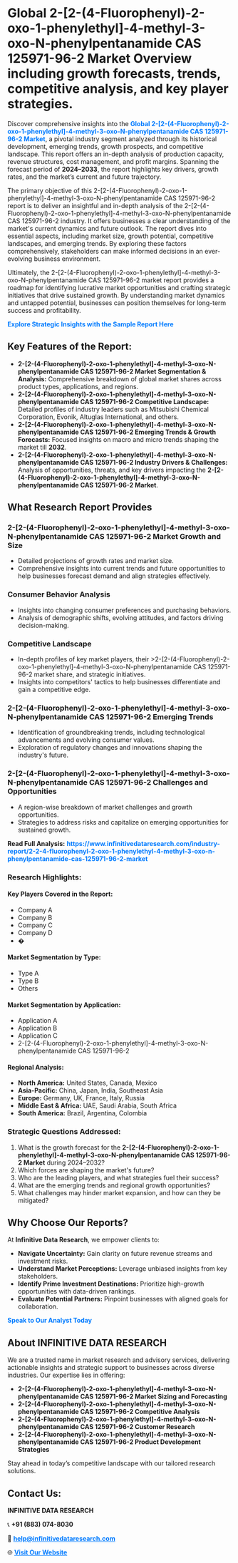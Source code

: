 <h1>Global 2-[2-(4-Fluorophenyl)-2-oxo-1-phenylethyl]-4-methyl-3-oxo-N-phenylpentanamide CAS 125971-96-2 Market Overview including growth forecasts, trends, competitive analysis, and key player strategies.</h1>
<p>
Discover comprehensive insights into the 
<a href="https://www.infinitivedataresearch.com/industry-report/2-2-4-fluorophenyl-2-oxo-1-phenylethyl-4-methyl-3-oxo-n-phenylpentanamide-cas-125971-96-2-market" rel="dofollow" style="color: #007BFF; text-decoration: none;"><strong>Global 2-[2-(4-Fluorophenyl)-2-oxo-1-phenylethyl]-4-methyl-3-oxo-N-phenylpentanamide CAS 125971-96-2 Market</strong></a>, a pivotal industry segment analyzed through its historical development, emerging trends, growth prospects, and competitive landscape. This report offers an in-depth analysis of production capacity, revenue structures, cost management, and profit margins. Spanning the forecast period of <strong>2024–2033</strong>, the report highlights key drivers, growth rates, and the market’s current and future trajectory.
</p>
<p>
The primary objective of this 2-[2-(4-Fluorophenyl)-2-oxo-1-phenylethyl]-4-methyl-3-oxo-N-phenylpentanamide CAS 125971-96-2 report is to deliver an insightful and in-depth analysis of the 2-[2-(4-Fluorophenyl)-2-oxo-1-phenylethyl]-4-methyl-3-oxo-N-phenylpentanamide CAS 125971-96-2 industry. It offers businesses a clear understanding of the market's current dynamics and future outlook. The report dives into essential aspects, including market size, growth potential, competitive landscapes, and emerging trends. By exploring these factors comprehensively, stakeholders can make informed decisions in an ever-evolving business environment.
</p>
<p>
Ultimately, the 2-[2-(4-Fluorophenyl)-2-oxo-1-phenylethyl]-4-methyl-3-oxo-N-phenylpentanamide CAS 125971-96-2 market report provides a roadmap for identifying lucrative market opportunities and crafting strategic initiatives that drive sustained growth. By understanding market dynamics and untapped potential, businesses can position themselves for long-term success and profitability.
</p>
<p>
<a href="https://www.infinitivedataresearch.com/request-sample/reportId=104056" style="color: #007BFF; text-decoration: none;"><strong>Explore Strategic Insights with the Sample Report Here</strong></a>
</p>

<h2>Key Features of the Report:</h2>
<ul>
<li><strong>2-[2-(4-Fluorophenyl)-2-oxo-1-phenylethyl]-4-methyl-3-oxo-N-phenylpentanamide CAS 125971-96-2 Market Segmentation & Analysis:</strong> Comprehensive breakdown of global market shares across product types, applications, and regions.</li>
<li><strong>2-[2-(4-Fluorophenyl)-2-oxo-1-phenylethyl]-4-methyl-3-oxo-N-phenylpentanamide CAS 125971-96-2 Competitive Landscape:</strong> Detailed profiles of industry leaders such as Mitsubishi Chemical Corporation, Evonik, Altuglas International, and others.</li>
<li><strong>2-[2-(4-Fluorophenyl)-2-oxo-1-phenylethyl]-4-methyl-3-oxo-N-phenylpentanamide CAS 125971-96-2 Emerging Trends & Growth Forecasts:</strong> Focused insights on macro and micro trends shaping the market till <strong>2032</strong>.</li>
<li><strong>2-[2-(4-Fluorophenyl)-2-oxo-1-phenylethyl]-4-methyl-3-oxo-N-phenylpentanamide CAS 125971-96-2 Industry Drivers & Challenges:</strong> Analysis of opportunities, threats, and key drivers impacting the <strong>2-[2-(4-Fluorophenyl)-2-oxo-1-phenylethyl]-4-methyl-3-oxo-N-phenylpentanamide CAS 125971-96-2 Market</strong>.</li>
</ul>

<h2>What Research Report Provides</h2>
<h3>2-[2-(4-Fluorophenyl)-2-oxo-1-phenylethyl]-4-methyl-3-oxo-N-phenylpentanamide CAS 125971-96-2 Market Growth and Size</h3>
<ul>
<li>Detailed projections of growth rates and market size.</li>
<li>Comprehensive insights into current trends and future opportunities to help businesses forecast demand and align strategies effectively.</li>
</ul>

<h3>Consumer Behavior Analysis</h3>
<ul>
<li>Insights into changing consumer preferences and purchasing behaviors.</li>
<li>Analysis of demographic shifts, evolving attitudes, and factors driving decision-making.</li>
</ul>

<h3>Competitive Landscape</h3>
<ul>
<li>In-depth profiles of key market players, their >2-[2-(4-Fluorophenyl)-2-oxo-1-phenylethyl]-4-methyl-3-oxo-N-phenylpentanamide CAS 125971-96-2 market share, and strategic initiatives.</li>
<li>Insights into competitors' tactics to help businesses differentiate and gain a competitive edge.</li>
</ul>

<h3>2-[2-(4-Fluorophenyl)-2-oxo-1-phenylethyl]-4-methyl-3-oxo-N-phenylpentanamide CAS 125971-96-2 Emerging Trends</h3>
<ul>
<li>Identification of groundbreaking trends, including technological advancements and evolving consumer values.</li>
<li>Exploration of regulatory changes and innovations shaping the industry's future.</li>
</ul>

<h3>2-[2-(4-Fluorophenyl)-2-oxo-1-phenylethyl]-4-methyl-3-oxo-N-phenylpentanamide CAS 125971-96-2 Challenges and Opportunities</h3>
<ul>
<li>A region-wise breakdown of market challenges and growth opportunities.</li>
<li>Strategies to address risks and capitalize on emerging opportunities for sustained growth.</li>
</ul>
<p><strong>Read Full Analysis:</strong> <a href="https://www.infinitivedataresearch.com/industry-report/2-2-4-fluorophenyl-2-oxo-1-phenylethyl-4-methyl-3-oxo-n-phenylpentanamide-cas-125971-96-2-market" rel="dofollow" style="color: #007BFF; text-decoration: none;"><strong>https://www.infinitivedataresearch.com/industry-report/2-2-4-fluorophenyl-2-oxo-1-phenylethyl-4-methyl-3-oxo-n-phenylpentanamide-cas-125971-96-2-market</strong></a></p>
<h3>Research Highlights:</h3>
<h4>Key Players Covered in the Report:</h4>
<ul><li>Company A</li><li>Company B</li><li>Company C</li><li>Company D</li><li>�</li></ul>
<h4>Market Segmentation by Type:</h4>
<ul><li>Type A</li><li>Type B</li><li>Others</li></ul>
<h4>Market Segmentation by Application:</h4>
<ul><li>Application A</li><li>Application B</li><li>Application C</li><li>2-[2-(4-Fluorophenyl)-2-oxo-1-phenylethyl]-4-methyl-3-oxo-N-phenylpentanamide CAS 125971-96-2</li></ul>

<h4>Regional Analysis:</h4>
<ul>
<li><strong>North America:</strong> United States, Canada, Mexico</li>
<li><strong>Asia-Pacific:</strong> China, Japan, India, Southeast Asia</li>
<li><strong>Europe:</strong> Germany, UK, France, Italy, Russia</li>
<li><strong>Middle East & Africa:</strong> UAE, Saudi Arabia, South Africa</li>
<li><strong>South America:</strong> Brazil, Argentina, Colombia</li>
</ul>

<h3>Strategic Questions Addressed:</h3>
<ol>
<li>What is the growth forecast for the <strong>2-[2-(4-Fluorophenyl)-2-oxo-1-phenylethyl]-4-methyl-3-oxo-N-phenylpentanamide CAS 125971-96-2 Market</strong> during 2024–2032?</li>
<li>Which forces are shaping the market's future?</li>
<li>Who are the leading players, and what strategies fuel their success?</li>
<li>What are the emerging trends and regional growth opportunities?</li>
<li>What challenges may hinder market expansion, and how can they be mitigated?</li>
</ol>

<h2>Why Choose Our Reports?</h2>
<p>At <strong>Infinitive Data Research</strong>, we empower clients to:</p>
<ul>
<li><strong>Navigate Uncertainty:</strong> Gain clarity on future revenue streams and investment risks.</li>
<li><strong>Understand Market Perceptions:</strong> Leverage unbiased insights from key stakeholders.</li>
<li><strong>Identify Prime Investment Destinations:</strong> Prioritize high-growth opportunities with data-driven rankings.</li>
<li><strong>Evaluate Potential Partners:</strong> Pinpoint businesses with aligned goals for collaboration.</li>
</ul>
<p><a href="https://www.infinitivedataresearch.com/industry-report/2-2-4-fluorophenyl-2-oxo-1-phenylethyl-4-methyl-3-oxo-n-phenylpentanamide-cas-125971-96-2-market" rel="dofollow" style="color: #007BFF; text-decoration: none;"><strong>Speak to Our Analyst Today</strong></a></p>

<h2>About INFINITIVE DATA RESEARCH</h2>
<p>We are a trusted name in market research and advisory services, delivering actionable insights and strategic support to businesses across diverse industries. Our expertise lies in offering:</p>
<ul>
<li><strong>2-[2-(4-Fluorophenyl)-2-oxo-1-phenylethyl]-4-methyl-3-oxo-N-phenylpentanamide CAS 125971-96-2 Market Sizing and Forecasting</strong></li>
<li><strong>2-[2-(4-Fluorophenyl)-2-oxo-1-phenylethyl]-4-methyl-3-oxo-N-phenylpentanamide CAS 125971-96-2 Competitive Analysis</strong></li>
<li><strong>2-[2-(4-Fluorophenyl)-2-oxo-1-phenylethyl]-4-methyl-3-oxo-N-phenylpentanamide CAS 125971-96-2 Customer Research</strong></li>
<li><strong>2-[2-(4-Fluorophenyl)-2-oxo-1-phenylethyl]-4-methyl-3-oxo-N-phenylpentanamide CAS 125971-96-2 Product Development Strategies</strong></li>
</ul>
<p>Stay ahead in today’s competitive landscape with our tailored research solutions.</p>

<h2>Contact Us:</h2>
<p><strong>INFINITIVE DATA RESEARCH</strong></p>
<p>📞 <strong>+91 (883) 074-8030</strong></p>
<p>📧 <strong><a href="mailto:help@infinitivedataresearch.com" style="color: #007BFF;">help@infinitivedataresearch.com</a></strong></p>
<p>🌐 <strong><a href="https://www.infinitivedataresearch.com" rel="dofollow" style="color: #007BFF;">Visit Our Website</a></strong></p>